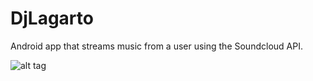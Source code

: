 # DjLagarto

Android app that streams music from a user using the Soundcloud API.

![alt tag](http://imgur.com/Y7njebw)
